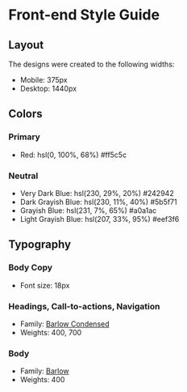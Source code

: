 # Front-end Style Guide

## Layout

The designs were created to the following widths:

- Mobile: 375px
- Desktop: 1440px

## Colors

### Primary

- Red: hsl(0, 100%, 68%) #ff5c5c

### Neutral

- Very Dark Blue: hsl(230, 29%, 20%) #242942
- Dark Grayish Blue: hsl(230, 11%, 40%) #5b5f71
- Grayish Blue: hsl(231, 7%, 65%) #a0a1ac
- Light Grayish Blue: hsl(207, 33%, 95%) #eef3f6

## Typography

### Body Copy

- Font size: 18px

### Headings, Call-to-actions, Navigation

- Family: [Barlow Condensed](https://fonts.google.com/specimen/Barlow+Condensed)
- Weights: 400, 700

### Body

- Family: [Barlow](https://fonts.google.com/specimen/Barlow)
- Weights: 400
